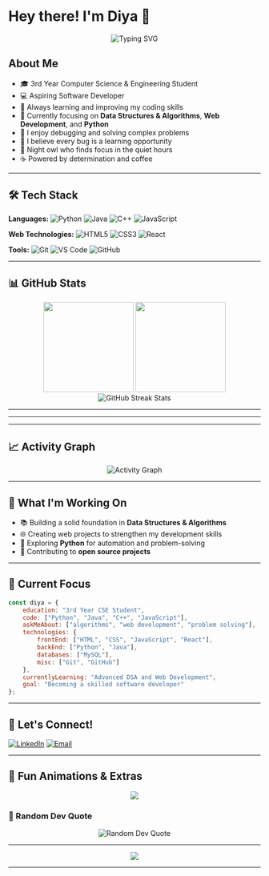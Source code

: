 # Hey there! I'm Diya 👋

<div align="center">
  <img src="https://readme-typing-svg.herokuapp.com?font=Fira+Code&size=22&duration=3000&pause=1000&color=58A6FF&center=true&vCenter=true&width=600&lines=3rd+Year+CSE+Student;Aspiring+Software+Developer;Always+Learning%2C+Never+Giving+Up;Building+Dreams+with+Code" alt="Typing SVG" />
</div>

## About Me

- 🎓 3rd Year Computer Science & Engineering Student
- 💻 Aspiring Software Developer
- 🚀 Always learning and improving my coding skills
- 🌱 Currently focusing on **Data Structures & Algorithms**, **Web Development**, and **Python**
- 🐛 I enjoy debugging and solving complex problems
- 🤔 I believe every bug is a learning opportunity
- 🌙 Night owl who finds focus in the quiet hours
- ☕ Powered by determination and coffee

---

## 🛠️ Tech Stack

**Languages:**
![Python](https://img.shields.io/badge/Python-3776AB?style=flat-square&logo=python&logoColor=white)
![Java](https://img.shields.io/badge/Java-ED8B00?style=flat-square&logo=openjdk&logoColor=white)
![C++](https://img.shields.io/badge/C%2B%2B-00599C?style=flat-square&logo=c%2B%2B&logoColor=white)
![JavaScript](https://img.shields.io/badge/JavaScript-F7DF1E?style=flat-square&logo=javascript&logoColor=black)

**Web Technologies:**
![HTML5](https://img.shields.io/badge/HTML5-E34F26?style=flat-square&logo=html5&logoColor=white)
![CSS3](https://img.shields.io/badge/CSS3-1572B6?style=flat-square&logo=css3&logoColor=white)
![React](https://img.shields.io/badge/React-20232A?style=flat-square&logo=react&logoColor=61DAFB)

**Tools:**
![Git](https://img.shields.io/badge/Git-F05032?style=flat-square&logo=git&logoColor=white)
![VS Code](https://img.shields.io/badge/VS_Code-007ACC?style=flat-square&logo=visual-studio-code&logoColor=white)
![GitHub](https://img.shields.io/badge/GitHub-100000?style=flat-square&logo=github&logoColor=white)

---

## 📊 GitHub Stats

<div align="center">
  <img height="180em" src="https://github-readme-stats.vercel.app/api?username=DiyaMaji22&show_icons=true&theme=tokyonight&include_all_commits=true&count_private=true&hide_border=true&border_radius=20"/>
  <img height="180em" src="https://github-readme-stats.vercel.app/api/top-langs/?username=DiyaMaji22&layout=compact&langs_count=7&theme=tokyonight&hide_border=true&border_radius=20"/>
</div>

<div align="center">
  <img src="https://github-readme-streak-stats.herokuapp.com?user=DiyaMaji22&theme=tokyonight&hide_border=true&border_radius=20&date_format=M%20j%5B%2C%20Y%5D" alt="GitHub Streak Stats" />
</div>

---


---

---

## 📈 Activity Graph

<div align="center">
  <img src="https://github-readme-activity-graph.vercel.app/graph?username=DiyaMaji22&bg_color=1a1b27&color=58a6ff&line=58a6ff&point=f7931e&area=true&hide_border=true" alt="Activity Graph" />
</div>

---

## 🌟 What I'm Working On

- 📚 Building a solid foundation in **Data Structures & Algorithms**
- 🌐 Creating web projects to strengthen my development skills
- 🤖 Exploring **Python** for automation and problem-solving
- 📖 Contributing to **open source projects**

---

## 🎯 Current Focus

```javascript
const diya = {
    education: "3rd Year CSE Student",
    code: ["Python", "Java", "C++", "JavaScript"],
    askMeAbout: ["algorithms", "web development", "problem solving"],
    technologies: {
        frontEnd: ["HTML", "CSS", "JavaScript", "React"],
        backEnd: ["Python", "Java"],
        databases: ["MySQL"],
        misc: ["Git", "GitHub"]
    },
    currentlyLearning: "Advanced DSA and Web Development",
    goal: "Becoming a skilled software developer"
};
```

---

## 🤝 Let's Connect!

[![LinkedIn](https://img.shields.io/badge/-LinkedIn-0077B5?style=flat-square&logo=LinkedIn&logoColor=white)](https://www.linkedin.com/in/diya-maji22/)
[![Email](https://img.shields.io/badge/-Email-D14836?style=flat-square&logo=Gmail&logoColor=white)](mailto:diyamaji22@gmail.com)

---

## 💫 Fun Animations & Extras

<div align="center">
  <img src="https://capsule-render.vercel.app/api?type=waving&color=gradient&customColorList=6,11,20&height=120&section=footer&text=Thanks%20for%20visiting!&fontSize=30&fontColor=fff&animation=twinkling" />
</div>

### 💭 Random Dev Quote
<div align="center">
  <img src="https://quotes-github-readme.vercel.app/api?type=horizontal&theme=tokyonight&border=true" alt="Random Dev Quote"/>
</div>


---

<div align="center">
  <img src="https://komarev.com/ghpvc/?username=DiyaMaji22&color=58a6ff&style=for-the-badge&label=Profile+Views"/>
</div>

---

